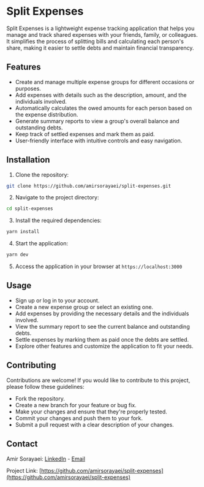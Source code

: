 # Split Expenses

Split Expenses is a lightweight expense tracking application that helps you manage and track shared expenses with your friends, family, or colleagues. It simplifies the process of splitting bills and calculating each person's share, making it easier to settle debts and maintain financial transparency.

## Features

- Create and manage multiple expense groups for different occasions or purposes.
- Add expenses with details such as the description, amount, and the individuals involved.
- Automatically calculates the owed amounts for each person based on the expense distribution.
- Generate summary reports to view a group's overall balance and outstanding debts.
- Keep track of settled expenses and mark them as paid.
- User-friendly interface with intuitive controls and easy navigation.

## Installation

1. Clone the repository:

```bash
git clone https://github.com/amirsorayaei/split-expenses.git
```

2. Navigate to the project directory:

```bash
cd split-expenses
```

3. Install the required dependencies:

```bash
yarn install
```

4. Start the application:

```bash
yarn dev
```

5. Access the application in your browser at `https://localhost:3000`


## Usage
- Sign up or log in to your account.
- Create a new expense group or select an existing one.
- Add expenses by providing the necessary details and the individuals involved.
- View the summary report to see the current balance and outstanding debts.
- Settle expenses by marking them as paid once the debts are settled.
- Explore other features and customize the application to fit your needs.


## Contributing
Contributions are welcome! If you would like to contribute to this project, please follow these guidelines:

- Fork the repository.
- Create a new branch for your feature or bug fix.
- Make your changes and ensure that they're properly tested.
- Commit your changes and push them to your fork.
- Submit a pull request with a clear description of your changes.


## Contact
Amir Sorayaei: [LinkedIn](https://www.linkedin.com/in/amir-sorayaei) - [Email](mailto:amirsorayaeii@gmail.com)

Project Link: [https://github.com/amirsorayaei/split-expenses](https://github.com/amirsorayaei/split-expenses)


